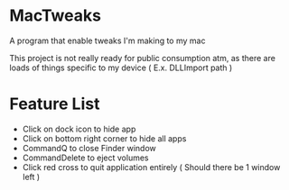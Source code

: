 # MacTweaks
A program that enable tweaks I'm making to my mac

This project is not really ready for public consumption atm, as there are loads of things specific to my device ( E.x. DLLImport path )

# Feature List
- Click on dock icon to hide app
- Click on bottom right corner to hide all apps
- CommandQ to close Finder window
- CommandDelete to eject volumes
- Click red cross to quit application entirely ( Should there be 1 window left )

